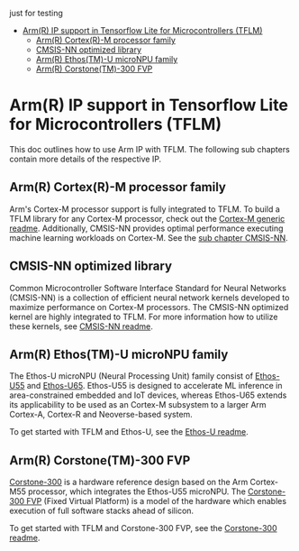 <!--ts-->
just for testing
* [Arm(R) IP support in Tensorflow Lite for Microcontrollers (TFLM)](#arm-ip)
   * [Arm(R) Cortex(R)-M processor family](#cortex-m)
   * [CMSIS-NN optimized library](#cmsis-nn)
   * [Arm(R) Ethos(TM)-U microNPU family](#ethos-u)
   * [Arm(R) Corstone(TM)-300 FVP](#corstone-300)
<!--te-->

# Arm(R) IP support in Tensorflow Lite for Microcontrollers (TFLM)

This doc outlines how to use Arm IP with TFLM. The following sub chapters
contain more details of the respective IP.

## Arm(R) Cortex(R)-M processor family
Arm's Cortex-M processor support is fully integrated to TFLM. To build a TFLM
library for any Cortex-M processor, check out the [Cortex-M generic readme](https://github.com/tensorflow/tflite-micro/tree/main/tensorflow/lite/micro/cortex_m_generic/README.md).
Additionally, CMSIS-NN provides optimal performance executing machine learning
workloads on Cortex-M. See the [sub chapter CMSIS-NN](#cmsis-nn).


## CMSIS-NN optimized library
Common Microcontroller Software Interface Standard for Neural Networks
(CMSIS-NN) is a collection of efficient neural network kernels developed to
maximize performance on Cortex-M processors. The CMSIS-NN optimized kernel are
highly integrated to TFLM. For more information how to utilize these kernels,
see [CMSIS-NN readme](https://github.com/tensorflow/tflite-micro/tree/main/tensorflow/lite/micro/kernels/cmsis_nn/README.md).


## Arm(R) Ethos(TM)-U microNPU family
The Ethos-U microNPU (Neural Processing Unit) family consist of [Ethos-U55](https://www.arm.com/products/silicon-ip-cpu/ethos/ethos-u55)
and [Ethos-U65](https://www.arm.com/products/silicon-ip-cpu/ethos/ethos-u65).
Ethos-U55 is designed to accelerate ML inference in area-constrained embedded
and IoT devices, whereas Ethos-U65 extends its applicability to be used as an
Cortex-M subsystem to a larger Arm Cortex-A, Cortex-R and Neoverse-based system.

To get started with TFLM and Ethos-U, see the [Ethos-U readme](https://github.com/tensorflow/tflite-micro/tree/main/tensorflow/lite/micro/kernels/ethos_u/README.md).


## Arm(R) Corstone(TM)-300 FVP
[Corstone-300](https://developer.arm.com/Processors/Corstone-300) is a hardware
reference design based on the Arm Cortex-M55 processor, which integrates the
Ethos-U55 microNPU. The [Corstone-300 FVP](https://developer.arm.com/tools-and-software/open-source-software/arm-platforms-software/arm-ecosystem-fvps)
(Fixed Virtual Platform) is a model of the hardware which enables execution of
full software stacks ahead of silicon.

To get started with TFLM and Corstone-300 FVP, see the [Corstone-300 readme](https://github.com/tensorflow/tflite-micro/tree/main/tensorflow/lite/micro/cortex_m_corstone_300/README.md).

